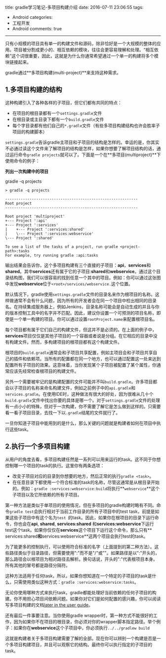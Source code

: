 title: gradle学习笔记-多项目构建介绍
date: 2016-07-11 23:06:55
tags:
  - Android
categories:
  - 工程开发
  - Android
comments: true
---

只有小规模的项目具有单一的构建文件和源码，除非恰好是一个大规模的整体的应用。项目被分割成更小的、相互依赖的模块，往往会更容易理解和处理。“相互依赖”这个词很重要，因此，这就是为什么你通常希望通过一个单一的构建将多个模块链接起来。

gradle通过**多项目构建(multi-project)**来支持这种需求。

## 1.多项目构建的结构

这种构建引入了各种各样的子项目，但它们都有共同的特点：

- 在项目的根目录都有一个`settings.gradle`文件
- 在根目录或主目录下都有一个`build.gradle`文件
- 每个字目录都有他们自己的`*.gradle`文件（有些多项目构建结构也许会胜率子项目的构建脚本）

`settings.gradle`告诉gradle主项目和子项目的结构是怎样的。幸运的是，你其实不必通过读这个文件来了解项目的结构是怎样，如果你想要了解项目结构的话，通过运行命令`gradle projects`就可以了。下面是一个在**多项目(multiproject)**下使用命令的例子：

**列出一次构建中的项目**

gradle -q projects

```
> gradle -q projects

------------------------------------------------------------
Root project
------------------------------------------------------------

Root project 'multiproject'
+--- Project ':api'
+--- Project ':services'
|    +--- Project ':services:shared'
|    \--- Project ':services:webservice'
\--- Project ':shared'

To see a list of the tasks of a project, run gradle <project-path>:tasks
For example, try running gradle :api:tasks
```

输出结果会告诉你，这个多项目构建有三个直接的子项目：**api**，**services**和**shared**。其中**services**还有属于它的子项目:**shared**和**webservice**。通过这个目录结构图，我们可以很容易的找到任意一个其中的项目。例如：你可以通过这张图中发现**webservice**位于`<root>/services/webservice.`这个位置。

默认情况下，gradle使用`settings.gradle`文件的目录名来作为根项目的名称。这样做通常不会有什么问题，因为所有的开发者会在同一个项目中检出相同的目录名。在持续集成服务器上，例如Jenkins，目录名称可能会是自动生成的并且与你的版本控制工具中的名字并不匹配。因此，建议你设置一个可预测的项目名称，即使是一个单一构建的项目。你可以通过设置`rootProject.name`来配置根项目名。

每个项目都有属于它们自己的构建文件，但这并不是必须的。在上面的例子中，**services**项目仅仅是其他子项目的一个容器或者说是分组。在它相应的目录中没有构建文件。然而，多构建项目的根项目都有这个构建文件。

根项目的`build.gradle`通常会和子项目共享配置，例如主项目会和子项目共享自己的插件和依赖项。当所有的配置都在同一个地方，也可以通过配置这一处来达到配置所有子项目的效果。这意味着，当你发现某个子项目被配置了某个属性，你通常应该先经常检查根项目的构建文件。

另外一个需要被牢记的是构建配置的文件可能并不叫`build.gradle`。许多项目都会以子项目的名称来命名构建文件，例如之前例子中的`api.gradle`和`services.gradle`。在使用IDE时，这种做法有很大的好处，因为很难从几十个`build.gradle`文件中找出你要的具体是哪一个。对于`settings.gradle`文件的处理有一点小小的特殊，但对于一次构建，你不需要了解它是怎么做到这样的。只需要看一看子项目目录，去找一下以`.gradle`结尾的文件就行了。

一旦你知道子项目中能用到的是什么，那么关键的问题就是构建者如何在项目中执行这些task。

## 2.执行一个多项目构建

从用户的角度去看，多项目构建任然是一系列可以用来运行的task。这不同于你想控制哪一个项目的task的执行。这里你有两条选项：

- 改变子项目对应的目录到你想要的地方，然后正常的执行`gradle <task>`。
- 在任意目录下都使用一个符合标准的task的名称，尽管这通常是从根目录开始的。例如：`gradle :services:webservice:build`将执行**`webservice`**这个子项目以及它所依赖的所有子项目。

第一种方法是类似于单项目的使用情况，但在多项目的gradle构建时略有不同。命令`gradle test`会执行相对于当前工作目录的所有子项目中的test task，前提是如果这些子项目中有这个名为`test
`的task。因此，如果你在根项目的目录下运行命令，你也会在**api**, **shared**, **services:shared** 和**services:webservice**下运行test这个task。如果你仅仅在**services**这个项目下运行这个命令，那么只有** services:shared**和**services:webservice**这两个项目会执行test的task。

为了能更多的控制执行，可以使用符合标准的名字（上面提到的第二种方法）。这些路径类似于目录路径，但需要使用":"而不是"/"或"\"。如果路径是以":"开头的，那么路径会以根项目为相对路径去解析。换句话说，开头的":"代表根项目本身。所有其他的冒号都是路径分隔符。

这种方法适用于任何task，所以，如果你想知道在一个特定的子项目的task是什么，只需使用类似这种方式：`gradle :services:webservice:tasks`。

无论你使用哪种方式来执行task，gradle都能处理好当前依赖的任何子项目的构建。你不用担心项目间依赖问题。如果你对它们是如何配置的感兴趣，你可以阅读写多项目构建的文档[later in the user guide](https://docs.gradle.org/current/userguide/multi_project_builds.html)。

还有最后一件事要注意。当你使用gradle wrapper时，第一种方式不能很好的工作，因为如果你不在项目的根目录，你必须对你的wrapper脚本指定路径。举个例子：如果你在**webservice**这个子项目中，你必须执行`../../gradlew build`

这就是构建者关于多项目构建需要了解的全部。现在你可以辨别一个构建是否是一个多项目构建项目，并且可以观察它的结构。最终你可以执行指定的子项目的task。






